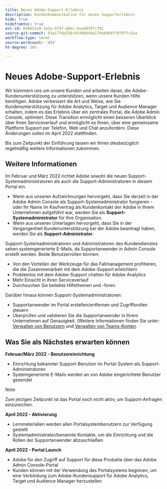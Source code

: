 ```yaml
---
title: Neues Adobe-Support-Erlebnis
description: Kundenkommunikation für neues Supporterlebnis
hide: true
hidefromtoc: true
exl-id: 6d0653a9-3a2a-4747-b8ec-bea48597cf01
source-git-commit: 03a17fde256c9249664da170489d4ff8707fc5aa
workflow-type: tm+mt
source-wordcount: '453'
ht-degree: 16%

---
```


# Neues Adobe-Support-Erlebnis

Wir kümmern uns um unsere Kunden und arbeiten daran, die Adobe-Kundenunterstützung zu unterstützen, wenn unsere Kunden Hilfe benötigen. Adobe verbessert die Art und Weise, wie Sie Kundenunterstützung für Adobe Analytics, Target und Audience Manager erhalten, indem es das Erlebnis über ein zentrales Portal, die Adobe Admin Console, optimiert. Diese Transition ermöglicht einen besseren Überblick über Ihren Serviceverlauf und ermöglicht es Ihnen, über eine gemeinsame Plattform Support per Telefon, Web und Chat anzufordern. Diese Änderungen sollen im April 2022 stattfinden.

Bis zum Zeitpunkt der Einführung lassen wir Ihnen diesbezüglich regelmäßig weitere Informationen zukommen.

## Weitere Informationen

Im Februar und März 2022 richtet Adobe sowohl die neuen Support-Systemadministratoren als auch die Support-Administratoren in diesem Portal ein.

* Wenn aus unseren Aufzeichnungen hervorgeht, dass Sie derzeit in der Adobe Admin Console als Support-Systemadministrator fungieren - oder Ihr Name im Kaufvertrag als Kundenkontakt der Adobe in Ihrem Unternehmen aufgeführt war, werden Sie als **Support-Systemadministrator** für Ihre Organisation.
* Wenn aus unseren Unterlagen hervorgeht, dass Sie in der Vergangenheit Kundenunterstützung bei der Adobe beantragt haben, werden Sie als **Support-Administrator**.

Support-Systemadministratoren und Administratoren des Kundendienstes sehen systemgenerierte E-Mails, da Supportanwender in Admin Console erstellt werden. Beide Benutzerrollen können:

* Von den Vorteilen der Werkzeuge für das Fallmanagement profitieren, die die Zusammenarbeit mit dem Adobe-Support erleichtern
* Problemlos mit dem Adobe-Support chatten für Adobe Analytics
* Mehr Einsicht in Ihren Serviceverlauf
* Durchsuchen Sie beliebte Hilfethemen und -foren.

Darüber hinaus können Support-Systemadministratoren:

* Supportanwender im Portal erstellen/entfernen und Zugriffsrollen steuern
* Überprüfen und validieren Sie die Supportanwender in Ihrem Unternehmen auf Genauigkeit. (Weitere Informationen finden Sie unter: [Verwalten von Benutzern](https://helpx.adobe.com/de/enterprise/using/users.html) und [Verwalten von Teams-Konten](https://helpx.adobe.com/de/enterprise/using/accounts.html).

## Was Sie als Nächstes erwarten können

**Februar/März 2022 - Benutzereinrichtung**

* Einrichtung bekannter Support-Benutzer im Portal-System als Support-Administratoren
* Systemgenerierte E-Mails werden an von Adobe eingerichtete Benutzer gesendet

>[!NOTE]
>
>Zum jetzigen Zeitpunkt ist das Portal noch nicht aktiv, um Support-Anfragen einzureichen.

**April 2022 - Aktivierung**

* Lernmaterialien werden allen Portalsystembenutzern zur Verfügung gestellt
* Systemadministrator/benannte Kontakte, um die Einrichtung und die Rollen der Supportanwender abzuschließen

**April 2022 - Portal Launch**

* Adobe für den Zugriff auf Support für diese Produkte über das Adobe Admin Console-Portal
* Kunden können mit der Verwendung des Portalsystems beginnen, um eine Verbindung zum Adobe-Kundensupport für Adobe Analytics, Target und Audience Manager herzustellen
